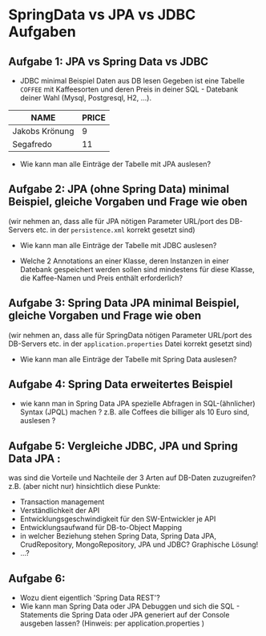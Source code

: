 # SpringData vs JPA vs JDBC Aufgaben
## Aufgabe 1: JPA vs Spring Data vs JDBC
- JDBC minimal Beispiel Daten aus DB lesen
Gegeben ist eine Tabelle `COFFEE` mit Kaffeesorten und deren Preis in deiner SQL - Datebank deiner Wahl (Mysql, Postgresql, H2, ...).

| NAME  | PRICE |
| ------------- | ------------- |
| Jakobs Krönung  | 9  |
| Segafredo  | 11  |

- Wie kann man alle Einträge der Tabelle mit JPA auslesen?
## Aufgabe 2: JPA (ohne Spring Data) minimal Beispiel, gleiche Vorgaben und Frage wie oben
(wir nehmen an, dass alle für JPA nötigen Parameter URL/port des DB-Servers etc.  in der `persistence.xml` korrekt gesetzt sind)

- Wie kann man alle Einträge der Tabelle mit JDBC auslesen?

- Welche 2 Annotations an einer Klasse, deren Instanzen in einer Datebank gespeichert werden sollen sind mindestens für diese Klasse, die Kaffee-Namen und Preis enthält erforderlich? 


## Aufgabe 3: Spring Data JPA minimal Beispiel, gleiche Vorgaben und Frage wie oben
(wir nehmen an, dass alle für SpringData nötigen Parameter URL/port des DB-Servers etc.  in der `application.properties`  Datei korrekt gesetzt sind)

- Wie kann man alle Einträge der Tabelle mit Spring Data auslesen?

## Aufgabe 4:  Spring Data erweitertes Beispiel
- wie kann man in Spring Data JPA spezielle Abfragen in SQL-(ähnlicher) Syntax (JPQL)  machen ?  z.B. alle Coffees die billiger als 10 Euro sind, auslesen ?


## Aufgabe 5: Vergleiche JDBC, JPA und Spring Data JPA : 
was sind die Vorteile und Nachteile der 3 Arten auf DB-Daten zuzugreifen? z.B. (aber nicht nur) hinsichtlich diese Punkte:

- Transaction management
- Verständlichkeit der API
- Entwicklungsgeschwindigkeit für den SW-Entwickler je API
- Entwicklungsaufwand für DB-to-Object Mapping
- in welcher Beziehung stehen Spring Data, Spring Data JPA, CrudRepository, MongoRepository, JPA und JDBC? Graphische Lösung! 
- ...?

## Aufgabe 6:
- Wozu dient  eigentlich 'Spring Data REST'?
- Wie kann man Spring Data oder JPA Debuggen und sich die SQL - Statements die Spring Data oder JPA generiert auf der Console ausgeben lassen? (Hinweis: per application.properties )